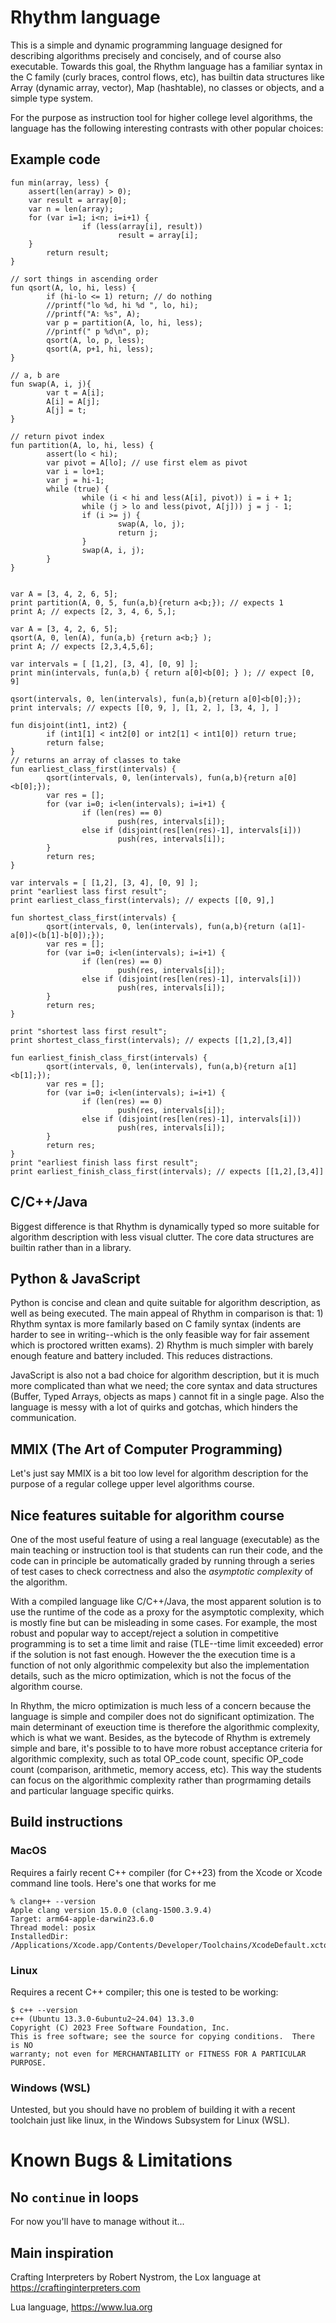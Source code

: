 # Rhythm language

This is a simple and dynamic programming language designed for describing
algorithms precisely and concisely, and of course also executable.
Towards this goal, the Rhythm language has a familiar syntax in the C family
(curly braces, control flows, etc), has builtin data structures like
Array (dynamic array, vector), Map (hashtable), no classes or objects,
and a simple type system.

For the purpose as instruction tool for higher college level algorithms,
the language has the following interesting contrasts with other popular choices:

## Example code

```
fun min(array, less) {
    assert(len(array) > 0);
    var result = array[0];
    var n = len(array);
    for (var i=1; i<n; i=i+1) {
                if (less(array[i], result))
                        result = array[i];
    }
        return result;
}

// sort things in ascending order
fun qsort(A, lo, hi, less) {
        if (hi-lo <= 1) return; // do nothing
        //printf("lo %d, hi %d ", lo, hi);
        //printf("A: %s", A);
        var p = partition(A, lo, hi, less);
        //printf(" p %d\n", p);
        qsort(A, lo, p, less);
        qsort(A, p+1, hi, less);
}

// a, b are
fun swap(A, i, j){
        var t = A[i];
        A[i] = A[j];
        A[j] = t;
}

// return pivot index
fun partition(A, lo, hi, less) {
        assert(lo < hi);
        var pivot = A[lo]; // use first elem as pivot
        var i = lo+1;
        var j = hi-1;
        while (true) {
                while (i < hi and less(A[i], pivot)) i = i + 1;
                while (j > lo and less(pivot, A[j])) j = j - 1;
                if (i >= j) {
                        swap(A, lo, j);
                        return j;
                }
                swap(A, i, j);
        }
}


var A = [3, 4, 2, 6, 5];
print partition(A, 0, 5, fun(a,b){return a<b;}); // expects 1
print A; // expects [2, 3, 4, 6, 5,];

var A = [3, 4, 2, 6, 5];
qsort(A, 0, len(A), fun(a,b) {return a<b;} );
print A; // expects [2,3,4,5,6];

var intervals = [ [1,2], [3, 4], [0, 9] ];
print min(intervals, fun(a,b) { return a[0]<b[0]; } ); // expect [0, 9]

qsort(intervals, 0, len(intervals), fun(a,b){return a[0]<b[0];});
print intervals; // expects [[0, 9, ], [1, 2, ], [3, 4, ], ]

fun disjoint(int1, int2) {
        if (int1[1] < int2[0] or int2[1] < int1[0]) return true;
        return false;
}
// returns an array of classes to take
fun earliest_class_first(intervals) {
        qsort(intervals, 0, len(intervals), fun(a,b){return a[0]<b[0];});
        var res = [];
        for (var i=0; i<len(intervals); i=i+1) {
                if (len(res) == 0)
                        push(res, intervals[i]);
                else if (disjoint(res[len(res)-1], intervals[i]))
                        push(res, intervals[i]);
        }
        return res;
}

var intervals = [ [1,2], [3, 4], [0, 9] ];
print "earliest lass first result";
print earliest_class_first(intervals); // expects [[0, 9],]

fun shortest_class_first(intervals) {
        qsort(intervals, 0, len(intervals), fun(a,b){return (a[1]-a[0])<(b[1]-b[0]);});
        var res = [];
        for (var i=0; i<len(intervals); i=i+1) {
                if (len(res) == 0)
                        push(res, intervals[i]);
                else if (disjoint(res[len(res)-1], intervals[i]))
                        push(res, intervals[i]);
        }
        return res;
}

print "shortest lass first result";
print shortest_class_first(intervals); // expects [[1,2],[3,4]]

fun earliest_finish_class_first(intervals) {
        qsort(intervals, 0, len(intervals), fun(a,b){return a[1]<b[1];});
        var res = [];
        for (var i=0; i<len(intervals); i=i+1) {
                if (len(res) == 0)
                        push(res, intervals[i]);
                else if (disjoint(res[len(res)-1], intervals[i]))
                        push(res, intervals[i]);
        }
        return res;
}
print "earliest finish lass first result";
print earliest_finish_class_first(intervals); // expects [[1,2],[3,4]]

```

## C/C++/Java
Biggest difference is that Rhythm is dynamically typed so more suitable for
algorithm description with less visual clutter. The core data structures are
builtin rather than in a library.

## Python & JavaScript
Python is concise and clean and quite suitable for algorithm description, as
well as being executed. The main appeal of Rhythm in comparison is that: 1)
Rhythm syntax is more familarly based on C family syntax (indents are harder to
see in writing--which is the only feasible way for fair assement which is
proctored written exams). 2) Rhythm is much simpler with barely enough feature
and battery included. This reduces distractions.

JavaScript is also not a bad choice for algorithm description, but it is much
more complicated than what we need; the core syntax and data structures (Buffer,
Typed Arrays, objects as maps ) cannot fit in a single page. Also the language
is messy with a lot of quirks and gotchas, which hinders the communication.

## MMIX (The Art of Computer Programming)
Let's just say MMIX is a bit too low level for algorithm description for the
purpose of a regular college upper level algorithms course.

## Nice features suitable for algorithm course
One of the most useful feature of using a real language (executable) as the
main teaching or instruction tool is that students can run their code,
and the code can in principle be automatically graded by running through
a series of test cases to check correctness and also the *asymptotic complexity*
of the algorithm.

With a compiled language like C/C++/Java, the most apparent solution is to
use the runtime of the code as a proxy for the asymptotic complexity, which is
mostly fine but can be misleading in some cases. For example, the most robust
and popular way to accept/reject a solution in competitive programming is to
set a time limit and raise (TLE--time limit exceeded) error if the solution
is not fast enough. However the the execution time is a function of not only
algorithmic compelexity but also the implementation details, such as the micro
optimization, which is not the focus of the algorithm course.

In Rhythm, the micro optimization is much less of a concern because the language
is simple and compiler does not do significant optimization. The main determinant
of exeuction time is therefore the algorithmic complexity, which is what we want.
Besides, as the bytecode of Rhythm is extremely simple and bare, it's possible to
to have more robust acceptance criteria for algorithmic complexity, such as
total OP_code count, specific OP_code count (comparison, arithmetic, memory access, etc).
This way the students can focus on the algorithmic complexity rather than
progrmaming details and particular language specific quirks.

## Build instructions

### MacOS
Requires a fairly recent C++ compiler (for C++23) from the Xcode or Xcode command line tools. Here's one that works for me

```
% clang++ --version
Apple clang version 15.0.0 (clang-1500.3.9.4)
Target: arm64-apple-darwin23.6.0
Thread model: posix
InstalledDir: /Applications/Xcode.app/Contents/Developer/Toolchains/XcodeDefault.xctoolchain/usr/bin
```

### Linux

Requires a recent C++ compiler; this one is tested to be working:
```
$ c++ --version
c++ (Ubuntu 13.3.0-6ubuntu2~24.04) 13.3.0
Copyright (C) 2023 Free Software Foundation, Inc.
This is free software; see the source for copying conditions.  There is NO
warranty; not even for MERCHANTABILITY or FITNESS FOR A PARTICULAR PURPOSE.
```

### Windows (WSL)
Untested, but you should have no problem of building it with a recent toolchain just like linux,
in the Windows Subsystem for Linux (WSL).

# Known Bugs & Limitations

## No `continue` in loops
For now you'll have to manage without it...


## Main inspiration

Crafting Interpreters by Robert Nystrom, the Lox language at
https://craftinginterpreters.com

Lua language, https://www.lua.org
